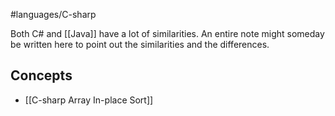 #languages/C-sharp 

Both C# and [[Java]] have a lot of similarities. An entire note might someday be written here to point out the similarities and the differences.
## Concepts
* [[C-sharp Array In-place Sort]]